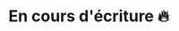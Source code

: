 <!--
date: en cours d'écriture 🔥
title: Passer un titre de développeur web / web mobile
-->
En cours d'écriture 🔥
========================